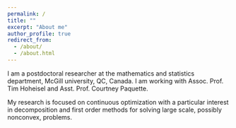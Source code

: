 ```yaml
---
permalink: /
title: ""
excerpt: "About me"
author_profile: true
redirect_from: 
  - /about/
  - /about.html
---
```


I am a postdoctoral researcher at the mathematics and statistics department, McGill university, QC, Canada. I am working with Assoc. Prof. Tim Hoheisel and Asst. Prof. Courtney Paquette. 





My research is focused on continuous optimization with a particular interest in decomposition and first order methods for solving large scale, possibly nonconvex, problems.

